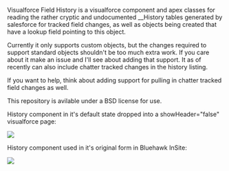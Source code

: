 Visualforce Field History is a visualforce component and apex classes for reading the rather cryptic and undocumented __History tables generated by salesforce for tracked field changes, as well as objects being created that have a lookup field pointing to this object.

Currently it only supports custom objects, but the changes required to support standard objects shouldn't be too much extra work. If you care about it make an issue and I'll see about adding that support.
It as of recently can also include chatter tracked changes in the history listing.


If you want to help, think about adding support for pulling in chatter tracked field changes as well.

This repository is avilable under a BSD license for use.

History component in it's default state dropped into a showHeader="false" visualforce page:

![](http://github.com/capeterson/Visualforce-Field-History/raw/master/screenshot-default.png)

History component used in it's original form in Bluehawk InSite:

![](http://github.com/capeterson/Visualforce-Field-History/raw/master/screenshot.png)

